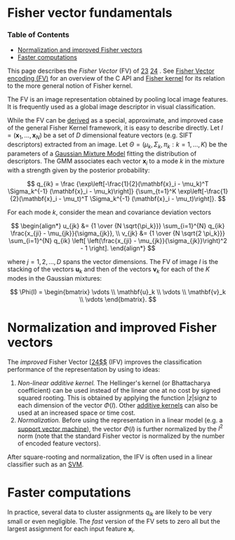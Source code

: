 # Fisher vector fundamentals

### Table of Contents

- [Normalization and improved Fisher vectors](https://www.vlfeat.org/api/fisher-fundamentals.html#fisher-normalization)
- [Faster computations](https://www.vlfeat.org/api/fisher-fundamentals.html#fisher-fast)

This page describes the *Fisher Vector* (FV) of [23](https://www.vlfeat.org/api/citelist.html#CITEREF_perronnin06fisher) [24](https://www.vlfeat.org/api/citelist.html#CITEREF_perronnin10improving) . See [Fisher Vector encoding (FV)](https://www.vlfeat.org/api/fisher.html) for an overview of the C API and [Fisher kernel](https://www.vlfeat.org/api/fisher-kernel.html) for its relation to the more general notion of Fisher kernel.

The FV is an image representation obtained by pooling local image features. It is frequently used as a global image descriptor in visual classification.

While the FV can be [derived](https://www.vlfeat.org/api/fisher-kernel.html) as a special, approximate, and improved case of the general Fisher Kernel framework, it is easy to describe directly. Let $I = (\mathbf{x}_1,\dots,\mathbf{x}_N)$ be a set of $D$ dimensional feature vectors (e.g. SIFT descriptors) extracted from an image. Let $\Theta=(\mu_k,\Sigma_k,\pi_k:k=1,\dots,K)$ be the parameters of a [Gaussian Mixture Model](https://www.vlfeat.org/api/gmm.html) fitting the distribution of descriptors. The GMM associates each vector $\mathbf{x}_i$ to a mode $k$ in the mixture with a strength given by the posterior probability:

$$
q_{ik} = \frac {\exp\left[-\frac{1}{2}(\mathbf{x}_i - \mu_k)^T \Sigma_k^{-1} (\mathbf{x}_i - \mu_k)\right]} {\sum_{t=1}^K \exp\left[-\frac{1}{2}(\mathbf{x}_i - \mu_t)^T \Sigma_k^{-1} (\mathbf{x}_i - \mu_t)\right]}. 
$$

For each mode $k$, consider the mean and covariance deviation vectors

$$
\begin{align*} u_{jk} &= {1 \over {N \sqrt{\pi_k}}} \sum_{i=1}^{N} q_{ik} \frac{x_{ji} - \mu_{jk}}{\sigma_{jk}}, \\ v_{jk} &= {1 \over {N \sqrt{2 \pi_k}}} \sum_{i=1}^{N} q_{ik} \left[ \left(\frac{x_{ji} - \mu_{jk}}{\sigma_{jk}}\right)^2 - 1 \right]. \end{align*}
$$

where $j=1,2,\dots,D$ spans the vector dimensions. The FV of image $I$ is the stacking of the vectors $\mathbf{u}_k$ and then of the vectors $\mathbf{v}_k$ for each of the $K$ modes in the Gaussian mixtures:

$$
\Phi(I) = \begin{bmatrix} \vdots \\ \mathbf{u}_k \\ \vdots \\ \mathbf{v}_k \\ \vdots \end{bmatrix}.
$$

# Normalization and improved Fisher vectors

The *improved* Fisher Vector [[24$$](https://www.vlfeat.org/api/citelist.html#CITEREF_perronnin10improving) (IFV) improves the classification performance of the representation by using to ideas:

1. *Non-linear additive kernel.* The Hellinger's kernel (or Bhattacharya coefficient) can be used instead of the linear one at no cost by signed squared rooting. This is obtained by applying the function $|z| \mathrm{sign} z$ to each dimension of the vector $\Phi(I)$. Other [additive kernels](https://www.vlfeat.org/api/homkermap.html) can also be used at an increased space or time cost.
2. *Normalization.* Before using the representation in a linear model (e.g. a [support vector machine](https://www.vlfeat.org/api/svm.html)), the vector $\Phi(I)$ is further normalized by the $l^2$ norm (note that the standard Fisher vector is normalized by the number of encoded feature vectors).

After square-rooting and normalization, the IFV is often used in a linear classifier such as an [SVM](https://www.vlfeat.org/api/svm.html).

# Faster computations

In practice, several data to cluster assignments $q_{ik}$ are likely to be very small or even negligible. The *fast* version of the FV sets to zero all but the largest assignment for each input feature $\mathbf{x}_i$.